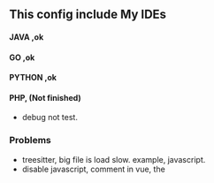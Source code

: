 ## This config include My IDEs
#### JAVA ,ok
#### GO ,ok
#### PYTHON ,ok
#### PHP, (Not finished)
- debug not test.

### Problems
- treesitter, big file is load slow. example, javascript.
- disable javascript, comment in vue, the <script> is not right.
- treesitter, delete highlight ,need new theme for neovim.

### Experience(经验)
- When run node or php ,or others, the computer is not has env for it ,can use docker, the best way to run.
